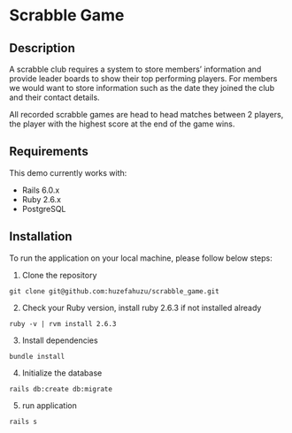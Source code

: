 # Scrabble Game

## Description

A scrabble club requires a system to store members’ information and provide leader boards to show their top performing players. For members we would want to store information such as the date they joined the club and their contact details.

All recorded scrabble games are head to head matches between 2 players, the
player with the highest score at the end of the game wins.


## Requirements

This demo currently works with:

* Rails 6.0.x
* Ruby  2.6.x
* PostgreSQL

## Installation

To run the application on your local machine, please follow below steps:

1.  Clone the repository
```
git clone git@github.com:huzefahuzu/scrabble_game.git
```
2. Check your Ruby version, install ruby 2.6.3 if not installed already
```
ruby -v | rvm install 2.6.3
```
3. Install dependencies
```
bundle install
```
4. Initialize the database
```
rails db:create db:migrate
```
5. run application
```
rails s
```


